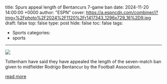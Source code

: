 title: Spurs appeal length of Bentancurs 7-game ban
date: 2024-11-20 14:00:00 +0000
author: "ESPN"
cover: https://a.espncdn.com/combiner/i?img=%2Fphoto%2F2024%2F1120%2Fr1417343_1296x729_16%2D9.jpg
draft: false
top: false
type: post
hide: false
toc: false
tags:
  - Sports
categories:
  - sports
---

![](https://a.espncdn.com/combiner/i?img=%2Fphoto%2F2024%2F1120%2Fr1417343_1296x729_16%2D9.jpg)

Tottenham have said they have appealed the length of the seven-match ban given to midfielder Rodrigo Bentancur by the Football Association.

[read more](https://www.espn.com/soccer/story/_/id/42503887/tottenham-appeal-rodrigo-bentancurs-seven-game-fa-ban)

